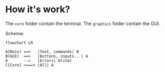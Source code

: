 # How it's work?

The `core` folder contain the terminal.
The `graphics` folder contain the GUI.

Schema:

```mermaid
flowchart LR

A[Main] ==>   |Text, commands| B
B(GUI)  ==>   |Buttons, inputs...| A
A       -->   |Errors| D(std)
C[Core] <===> |All| A
```
